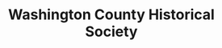---
layout: repo
title: "Washington County Historical Society"
id: 19911
permalink: repos/19911/
---